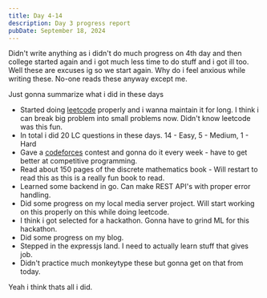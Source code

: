 ```yaml
---
title: Day 4-14
description: Day 3 progress report
pubDate: September 18, 2024
---
```


Didn't write anything as i didn't do much progress on 4th day and then college started again and i got much less time to do stuff and i got ill too. Well these are excuses ig so we start again. Why do i feel anxious while writing these. No-one reads these anyway except me. 

Just gonna summarize what i did in these days

- Started doing <a href="https://leetcode.com" class="font-bold text-gruvora no-underline hover:underline" >leetcode</a> properly and i wanna maintain it for long. I think i can break big problem into small problems now. Didn't know leetcode was this fun.
- In total i did 20 LC questions in these days. 14 - Easy, 5 - Medium,  1 - Hard
- Gave a <a href="https://codeforces.com/" class="font-bold text-gruvora no-underline hover:underline">codeforces</a> contest and gonna do it every week - have to get better at competitive programming.
- Read about 150 pages of the discrete mathematics book - Will restart to read this as this is a really fun book to read.
- Learned some backend in go. Can make REST API's with proper error handling.
- Did some progress on my local media server project. Will start working on this properly on this while doing leetcode.
- I think i got selected for a hackathon. Gonna have to grind ML for this hackathon.
- Did some progress on my blog.
- Stepped in the expressjs land. I need to actually learn stuff that gives job.
- Didn't practice much monkeytype these but gonna get on that from today.

Yeah i think thats all i did.

